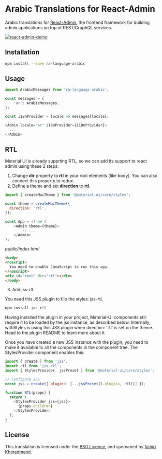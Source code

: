 # Arabic Translations for React-Admin

Arabic translations for [React-Admin](https://github.com/marmelab/react-admin), the frontend framework for building admin applications on top of REST/GraphQL services.

[![react-admin-demo](https://marmelab.com/react-admin/img/react-admin-demo-still.png)](https://vimeo.com/268958716)

## Installation

```sh
npm install --save ra-language-arabic
```

## Usage

```js
import ArabicMessages from 'ra-language-arabic';

const messages = {
    'ar': ArabicMessages,
};

const i18nProvider = locale => messages[locale];

<Admin locale="ar" i18nProvider={i18nProvider}>
  ...
</Admin>
```

## RTL
Material UI is already supprting RTL, so we can add its support to react admin using these 2 steps:

1. Change **dir** property to **rtl** in your root elements (like body). You can also connect this property to redux.
2. Define a theme and set **direction** to **rtl**.

```javascript
import { createMuiTheme } from '@material-ui/core/styles';

const theme = createMuiTheme({
  direction: 'rtl',
});

const App = () => (
    <Admin theme={theme}>
        // ...
    </Admin>
);
```

*public/index.html*

```html
<body>
<noscript>
  You need to enable JavaScript to run this app.
</noscript>
<div id="root" dir="rtl"></div>
</body>
```

3. Add jss-rtl.

You need this JSS plugin to flip the styles: jss-rtl.
```javascript
npm install jss-rtl
```
Having installed the plugin in your project, Material-UI components still require it to be loaded by the jss instance, as described below. Internally, withStyles is using this JSS plugin when direction: 'rtl' is set on the theme. Head to the plugin README to learn more about it.

Once you have created a new JSS instance with the plugin, you need to make it available to all the components in the component tree. The StylesProvider component enables this:

```javascript
import { create } from 'jss';
import rtl from 'jss-rtl';
import { StylesProvider, jssPreset } from '@material-ui/core/styles';

// Configure JSS
const jss = create({ plugins: [...jssPreset().plugins, rtl()] });

function RTL(props) {
  return (
    <StylesProvider jss={jss}>
      {props.children}
    </StylesProvider>
  );
}
```



## License

This translation is licensed under the [BSD Licence](LICENSE), and sponsored by [Vahid Kheradmand](https://developerium.com).
